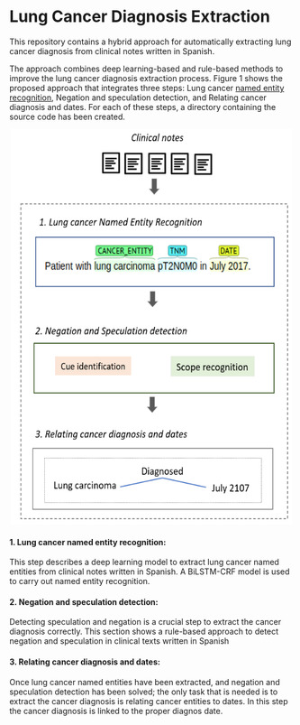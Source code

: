 # Lung Cancer Diagnosis Extraction
This repository contains a hybrid approach for automatically extracting lung cancer diagnosis from clinical notes written in Spanish.

The approach combines deep learning-based and rule-based methods to improve the lung cancer diagnosis extraction process. Figure 1  shows the proposed approach that integrates three steps: Lung cancer <a href="https://github.com/solarte7/lung_cancer_diagnosis/tree/main/negation_speculation"> named entity recognition</a>, Negation and speculation detection, and Relating cancer diagnosis and dates. For each of these steps, a directory containing the source code has been created.

<center> <img src="img/approach1.png" width="500" height="700"> </center>

<h4> 1. Lung cancer named entity recognition: </h4>
This step describes a deep learning model to extract lung cancer named entities from clinical notes written in Spanish. A BiLSTM-CRF  model is used to carry out named entity recognition.

<h4> 2. Negation and speculation detection: </h4>
Detecting speculation and negation is a crucial step to extract the cancer diagnosis correctly. This section shows a rule-based approach to detect negation and speculation in clinical texts written in Spanish

<h4> 3. Relating cancer diagnosis and dates: </h4>
Once lung cancer named entities have been extracted, and negation and speculation detection has been solved; the only task that is needed is to extract the cancer diagnosis is relating cancer entities to dates. In this step the cancer diagnosis is linked to the proper diagnos date.
